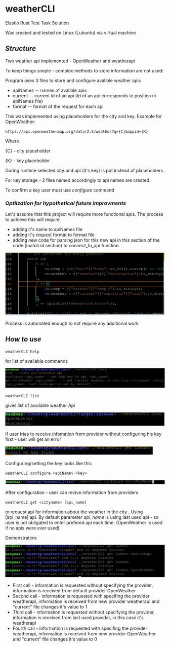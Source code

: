 # weatherCLI
Elastio Rust Test Task Solution

Was created and tested on Linux (Lubuntu) via virtual machine

## _Structure_

Two weather api implemented - OpenWeather and weatherapi

To keep things simple - complex methods to store information are not used:

Program uses 3 files to store and configure avalible weather apis

- apiNames -- names of avalible apis
- current  -- current id of an api (Id of an api corresponds to position in apiNames file)
- format   -- format of the request for each api

This was implemented using placeholders for the city and key. Example for OpenWeather:

```
https://api.openweathermap.org/data/2.5/weather?q={C}&appid={K}
```

Where

{C} - city placeholder

{K} - key placeholder

During runtime selected city and api (it's key) is put instead of placeholders

For key storage - 2 files named accordingly to api names are created. 

To confirm a key user must use _configure_ command

 ### _Optiization for hypothetical future improvments_
 
 
Let's assume that this project will require more functional apis. The process to achieve this will require

- adding it's name to apiNames file
- adding it's request format to format file
- adding new code for parsing json for this new api in this section of the code (match id section) to connect_to_api function

<img src="readMe\7.png"></img>

Process is automated enough to not require any additional work

## _How to use_

```
weatherCLI help
```
for list of available commands

<img src="readMe\1.png"></img>

```
weatherCLI list
```
gives list of available weather Api

<img src="readMe\2.png"></img>


 If user tries to receive infomation from provider without configuring his key first - user will get an error

<img src="readMe\4.png"></img>


 Configuring/setting the key looks like this


```
weatherCLI configure <apiName> <key>
```

<img src="readMe\3.png"></img>

After configuration - user can recive information from providers

```
weatherCLI get <cityname> [api_name]
```

to request api for information about the weather in the city <cityname>. Using [api_name] api. By default parameter _api_name_ is using last used api - so user is not obligated to enter prefered api each time. (OpenWeather is used if no apis were ever used)

Demonstration:
 
<img src="readMe\6.png"></img>

- First call - information is requested without specifying the provider, information is received from default provider OpenWeather
- Second call - information is requested with specifing the provider weatherapi, information is received from new provider weatherapi and "current" file changes it's value to 1
- Third call - information is requested without specifying the provider, information is received from last used provider, in this case it's weatherapi
- Fourth call - information is requested with specifing the provider weatherapi, information is received from new provider OpenWeather and "current" file changes it's value to 0
  
